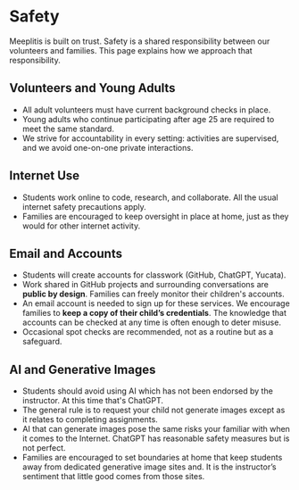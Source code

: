 # Safety

Meeplitis is built on trust. Safety is a shared responsibility between our volunteers and families. This page explains how we approach that responsibility.

## Volunteers and Young Adults

* All adult volunteers must have current background checks in place.
* Young adults who continue participating after age 25 are required to meet the same standard.
* We strive for accountability in every setting: activities are supervised, and we avoid one-on-one private interactions.

## Internet Use

* Students work online to code, research, and collaborate. All the usual internet safety precautions apply.
* Families are encouraged to keep oversight in place at home, just as they would for other internet activity.

## Email and Accounts

* Students will create accounts for classwork (GitHub, ChatGPT, Yucata).
* Work shared in GitHub projects and surrounding conversations are **public by design**. Families can freely monitor their children's accounts.
* An email account is needed to sign up for these services. We encourage families to **keep a copy of their child’s credentials**. The knowledge that accounts can be checked at any time is often enough to deter misuse.
* Occasional spot checks are recommended, not as a routine but as a safeguard.

## AI and Generative Images

* Students should avoid using AI which has not been endorsed by the instructor.  At this time that's ChatGPT.
* The general rule is to request your child not generate images except as it relates to completing assignments.
* AI that can generate images pose the same risks your familiar with when it comes to the Internet. ChatGPT has reasonable safety measures but is not perfect.
* Families are encouraged to set boundaries at home that keep students away from dedicated generative image sites and. It is the instructor’s sentiment that little good comes from those sites.
